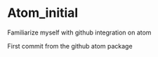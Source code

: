 # Atom_initial
Familiarize myself with github integration on atom

First commit from the github atom package
